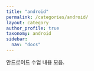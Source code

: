 ```yaml
---
title: "android"
permalink: /categories/android/
layout: category
author_profile: true
taxonomy: android
sidebar:
  nav: "docs"
---
```


안드로이드 수업 내용 모음.
